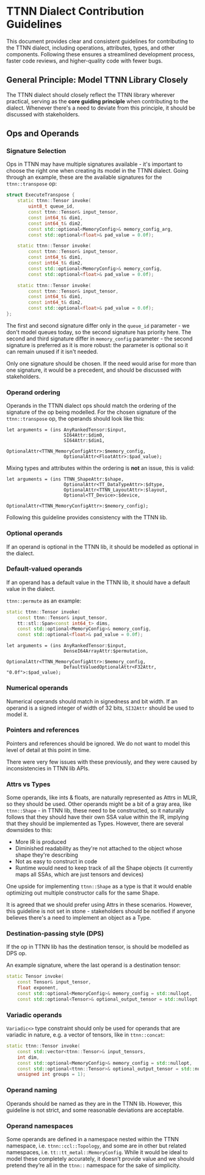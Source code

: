 # TTNN Dialect Contribution Guidelines

This document provides clear and consistent guidelines for contributing to the TTNN dialect, including operations, attributes, types, and other components. Following these ensures a streamlined development process, faster code reviews, and higher-quality code with fewer bugs.

## General Principle: Model TTNN Library Closely

The TTNN dialect should closely reflect the TTNN library wherever practical, serving as the **core guiding principle** when contributing to the dialect. Whenever there's a need to deviate from this principle, it should be discussed with stakeholders.

## Ops and Operands

### Signature Selection

Ops in TTNN may have multiple signatures available - it's important to choose the right one when creating its model in the TTNN dialect. Going through an example, these are the available signatures for the `ttnn::transpose` op:

```C++
struct ExecuteTranspose {
    static ttnn::Tensor invoke(
        uint8_t queue_id,
        const ttnn::Tensor& input_tensor,
        const int64_t& dim1,
        const int64_t& dim2,
        const std::optional<MemoryConfig>& memory_config_arg,
        const std::optional<float>& pad_value = 0.0f);

    static ttnn::Tensor invoke(
        const ttnn::Tensor& input_tensor,
        const int64_t& dim1,
        const int64_t& dim2,
        const std::optional<MemoryConfig>& memory_config,
        const std::optional<float>& pad_value = 0.0f);

    static ttnn::Tensor invoke(
        const ttnn::Tensor& input_tensor,
        const int64_t& dim1,
        const int64_t& dim2,
        const std::optional<float>& pad_value = 0.0f);
};
```

The first and second signature differ only in the `queue_id` parameter - we don't model queues today, so the second signature has priority here. The second and third signature differ in `memory_config` parameter - the second signature is preferred as it is more robust: the parameter is optional so it can remain unused if it isn't needed.

Only one signature should be chosen. If the need would arise for more than one signature, it would be a precedent, and should be discussed with stakeholders.

### Operand ordering

Operands in the TTNN dialect ops should match the ordering of the signature of the op being modelled. For the chosen signature of the `ttnn::transpose` op, the operands should look like this:

```mlir
let arguments = (ins AnyRankedTensor:$input,
                     SI64Attr:$dim0,
                     SI64Attr:$dim1,
                     OptionalAttr<TTNN_MemoryConfigAttr>:$memory_config,
                     OptionalAttr<FloatAttr>:$pad_value);
```

Mixing types and attributes within the ordering is **not** an issue, this is valid:

```
let arguments = (ins TTNN_ShapeAttr:$shape,
                     OptionalAttr<TT_DataTypeAttr>:$dtype,
                     OptionalAttr<TTNN_LayoutAttr>:$layout,
                     Optional<TT_Device>:$device,
                     OptionalAttr<TTNN_MemoryConfigAttr>:$memory_config);
```

Following this guideline provides consistency with the TTNN lib.

### Optional operands

If an operand is optional in the TTNN lib, it should be modelled as optional in the dialect.

### Default-valued operands

If an operand has a default value in the TTNN lib, it should have a default value in the dialect.

`ttnn::permute` as an example:

```C++
static ttnn::Tensor invoke(
    const ttnn::Tensor& input_tensor,
    tt::stl::Span<const int64_t> dims,
    const std::optional<MemoryConfig>& memory_config,
    const std::optional<float>& pad_value = 0.0f);
```

```mlir
let arguments = (ins AnyRankedTensor:$input,
                     DenseI64ArrayAttr:$permutation,
                     OptionalAttr<TTNN_MemoryConfigAttr>:$memory_config,
                     DefaultValuedOptionalAttr<F32Attr, "0.0f">:$pad_value);
```

### Numerical operands

Numerical operands should match in signedness and bit width. If an operand is a signed integer of width of 32 bits, `SI32Attr` should be used to model it.

### Pointers and references

Pointers and references should be ignored. We do not want to model this level of detail at this point in time.

There were very few issues with these previously, and they were caused by inconsistencies in TTNN lib APIs.

### Attrs vs Types

Some operands, like ints & floats, are naturally represented as Attrs in MLIR, so they should be used. Other operands might be a bit of a gray area, like `ttnn::Shape` - in TTNN lib, these need to be constructed, so it naturally follows that they should have their own SSA value within the IR, implying that they should be implemented as Types. However, there are several downsides to this:
- More IR is produced
- Diminished readability as they're not attached to the object whose shape they're describing
- Not as easy to construct in code
- Runtime would need to keep track of all the Shape objects (it currently maps all SSAs, which are just tensors and devices)

One upside for implementing `ttnn::Shape` as a type is that it would enable optimizing out multiple constructor calls for the same Shape.

It is agreed that we should prefer using Attrs in these scenarios. However, this guideline is not set in stone - stakeholders should be notified if anyone believes there's a need to implement an object as a Type.

### Destination-passing style (DPS)

If the op in TTNN lib has the destination tensor, is should be modelled as DPS op.

An example signature, where the last operand is a destination tensor:

```C++
static Tensor invoke(
    const Tensor& input_tensor,
    float exponent,
    const std::optional<MemoryConfig>& memory_config = std::nullopt,
    const std::optional<Tensor>& optional_output_tensor = std::nullopt);
```

### Variadic operands

`Variadic<>` type constraint should only be used for operands that are variadic in nature, e.g. a vector of tensors, like in `ttnn::concat`:

```C++
static ttnn::Tensor invoke(
    const std::vector<ttnn::Tensor>& input_tensors,
    int dim,
    const std::optional<MemoryConfig>& memory_config = std::nullopt,
    const std::optional<ttnn::Tensor>& optional_output_tensor = std::nullopt,
    unsigned int groups = 1);
```

### Operand naming

Operands should be named as they are in the TTNN lib. However, this guideline is not strict, and some reasonable deviations are acceptable.

### Operand namespaces

Some operands are defined in a namespace nested within the TTNN namespace, i.e. `ttnn::ccl::Topology`, and some are in other but related namespaces, i.e. `tt::tt_metal::MemoryConfig`. While it would be ideal to model these completely accurately, it doesn’t provide value and we should pretend they’re all in the `ttnn::` namespace for the sake of simplicity.
